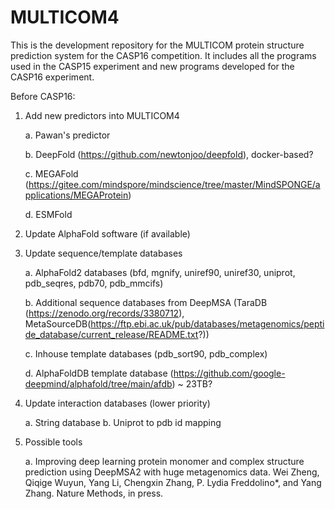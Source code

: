 # MULTICOM4
This is the development repository for the MULTICOM protein structure prediction system for the CASP16 competition. It includes all the programs used in the CASP15 experiment and new programs developed for the CASP16 experiment. 

Before CASP16:

1. Add new predictors into MULTICOM4

     a. Pawan's predictor

     b. DeepFold (https://github.com/newtonjoo/deepfold), docker-based?

     c. MEGAFold (https://gitee.com/mindspore/mindscience/tree/master/MindSPONGE/applications/MEGAProtein)

     d. ESMFold
   
3. Update AlphaFold software (if available)
4. Update sequence/template databases

     a. AlphaFold2 databases (bfd, mgnify, uniref90, uniref30, uniprot, pdb_seqres, pdb70, pdb_mmcifs)

     b. Additional sequence databases from DeepMSA (TaraDB (https://zenodo.org/records/3380712), MetaSourceDB(https://ftp.ebi.ac.uk/pub/databases/metagenomics/peptide_database/current_release/README.txt?))

     c. Inhouse template databases (pdb_sort90, pdb_complex)

     d. AlphaFoldDB template database (https://github.com/google-deepmind/alphafold/tree/main/afdb) ~ 23TB?
     
5. Update interaction databases (lower priority)

     a. String database
     b. Uniprot to pdb id mapping

6. Possible tools

     a. Improving deep learning protein monomer and complex structure prediction using DeepMSA2 with huge metagenomics data.  Wei Zheng,  Qiqige Wuyun, Yang Li, Chengxin Zhang, P.  Lydia Freddolino*, and Yang Zhang. Nature Methods, in press.
